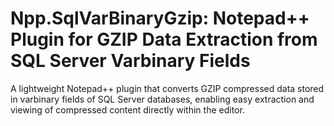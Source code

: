 # Npp.SqlVarBinaryGzip: Notepad++ Plugin for GZIP Data Extraction from SQL Server Varbinary Fields
 A lightweight Notepad++ plugin that converts GZIP compressed data stored in varbinary fields of SQL Server databases, enabling easy extraction and viewing of compressed content directly within the editor.
